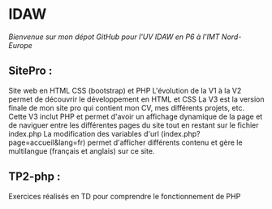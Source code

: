 # IDAW
*Bienvenue sur mon dépot GitHub pour l'UV IDAW en P6 à l'IMT Nord-Europe*

## SitePro : 

Site web en HTML CSS (bootstrap) et PHP 
L'évolution de la V1 à la V2 permet de découvrir le développement en HTML et CSS
La V3 est la version finale de mon site pro qui contient mon CV, mes différents projets, etc. 
Cette V3 inclut PHP et permet d'avoir un affichage dynamique de la page et de naviguer entre les différentes pages du site tout en restant sur le fichier index.php 
La modification des variables d'url (index.php?page=accueil&lang=fr) permet d'afficher différents contenu et gère le multilangue (français et anglais) sur ce site.

## TP2-php :

Exercices réalisés en TD pour comprendre le fonctionnement de PHP


